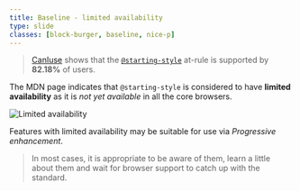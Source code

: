 ```yaml
---
title: Baseline - limited availability
type: slide
classes: [block-burger, baseline, nice-p]
---
```


> [CanIuse](https://caniuse.com/mdn-css_at-rules_starting-style) shows that the [`@starting-style`](https://developer.mozilla.org/en-US/docs/Web/CSS/@starting-style) at-rule is supported by **82.18%** of users.

The MDN page indicates that `@starting-style` is considered to have **limited availability** as it is *not yet available* in all the core browsers.

![Limited availability](images/@starting-style-limited-availability.png)

Features with limited availability may be suitable for use via *Progressive enhancement*.

> In most cases, it is appropriate to be aware of them, learn a little about them and wait for browser support to catch up with the standard.
